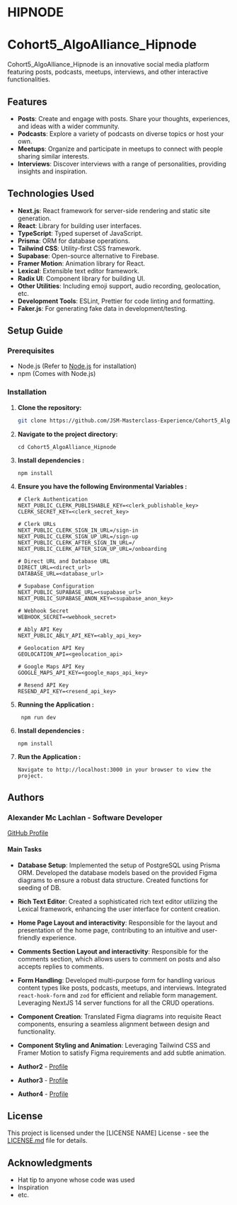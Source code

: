 # HIPNODE

# Cohort5_AlgoAlliance_Hipnode

Cohort5_AlgoAlliance_Hipnode is an innovative social media platform featuring posts, podcasts, meetups, interviews, and other interactive functionalities.

## Features

- **Posts**: Create and engage with posts. Share your thoughts, experiences, and ideas with a wider community.
- **Podcasts**: Explore a variety of podcasts on diverse topics or host your own.
- **Meetups**: Organize and participate in meetups to connect with people sharing similar interests.
- **Interviews**: Discover interviews with a range of personalities, providing insights and inspiration.

## Technologies Used

- **Next.js**: React framework for server-side rendering and static site generation.
- **React**: Library for building user interfaces.
- **TypeScript**: Typed superset of JavaScript.
- **Prisma**: ORM for database operations.
- **Tailwind CSS**: Utility-first CSS framework.
- **Supabase**: Open-source alternative to Firebase.
- **Framer Motion**: Animation library for React.
- **Lexical**: Extensible text editor framework.
- **Radix UI**: Component library for building UI.
- **Other Utilities**: Including emoji support, audio recording, geolocation, etc.
- **Development Tools**: ESLint, Prettier for code linting and formatting.
- **Faker.js**: For generating fake data in development/testing.

## Setup Guide

### Prerequisites

- Node.js (Refer to [Node.js](https://nodejs.org/) for installation)
- npm (Comes with Node.js)

### Installation

1. **Clone the repository:**

   ```bash
   git clone https://github.com/JSM-Masterclass-Experience/Cohort5_AlgoAlliance_Hipnode.git

   ```

2. **Navigate to the project directory:**

   ```
   cd Cohort5_AlgoAlliance_Hipnode
   ```

3. **Install dependencies :**

   ```
   npm install

   ```

4. **Ensure you have the following Environmental Variables :**

   ```
   # Clerk Authentication
   NEXT_PUBLIC_CLERK_PUBLISHABLE_KEY=<clerk_publishable_key>
   CLERK_SECRET_KEY=<clerk_secret_key>

   # Clerk URLs
   NEXT_PUBLIC_CLERK_SIGN_IN_URL=/sign-in
   NEXT_PUBLIC_CLERK_SIGN_UP_URL=/sign-up
   NEXT_PUBLIC_CLERK_AFTER_SIGN_IN_URL=/
   NEXT_PUBLIC_CLERK_AFTER_SIGN_UP_URL=/onboarding

   # Direct URL and Database URL
   DIRECT_URL=<direct_url>
   DATABASE_URL=<database_url>

   # Supabase Configuration
   NEXT_PUBLIC_SUPABASE_URL=<supabase_url>
   NEXT_PUBLIC_SUPABASE_ANON_KEY=<supabase_anon_key>

   # Webhook Secret
   WEBHOOK_SECRET=<webhook_secret>

   # Ably API Key
   NEXT_PUBLIC_ABLY_API_KEY=<ably_api_key>

   # Geolocation API Key
   GEOLOCATION_API=<geolocation_api>

   # Google Maps API Key
   GOOGLE_MAPS_API_KEY=<google_maps_api_key>

   # Resend API Key
   RESEND_API_KEY=<resend_api_key>

   ```

5. **Running the Application :**

   ```
    npm run dev
   ```

6. **Install dependencies :**

   ```
   npm install

   ```

7. **Run the Application :**

   ```
   Navigate to http://localhost:3000 in your browser to view the project.

   ```

## Authors

### Alexander Mc Lachlan - Software Developer

[GitHub Profile](https://github.com/AlexDjangoX)

#### Main Tasks

- **Database Setup**: Implemented the setup of PostgreSQL using Prisma ORM. Developed the database models based on the provided Figma diagrams to ensure a robust data structure. Created functions for seeding of DB.
- **Rich Text Editor**: Created a sophisticated rich text editor utilizing the Lexical framework, enhancing the user interface for content creation.
- **Home Page Layout and interactivity**: Responsible for the layout and presentation of the home page, contributing to an intuitive and user-friendly experience.
- **Comments Section Layout and interactivity**: Responsible for the comments section, which allows users to comment on posts and also accepts replies to comments.
- **Form Handling**: Developed multi-purpose form for handling various content types like posts, podcasts, meetups, and interviews. Integrated `react-hook-form` and `zod` for efficient and reliable form management. Leveraging NextJS 14 server functions for all the CRUD operations.
- **Component Creation**: Translated Figma diagrams into requisite React components, ensuring a seamless alignment between design and functionality.
- **Component Styling and Animation**: Leveraging Tailwind CSS and Framer Motion to satisfy Figma requirements and add subtle animation.

- **Author2** - [Profile](https://github.com/AlexDjangoX)
- **Author3** - [Profile](https://github.com/AlexDjangoX)
- **Author4** - [Profile](https://github.com/AlexDjangoX)

## License

This project is licensed under the [LICENSE NAME] License - see the [LICENSE.md](LICENSE.md) file for details.

## Acknowledgments

- Hat tip to anyone whose code was used
- Inspiration
- etc.
